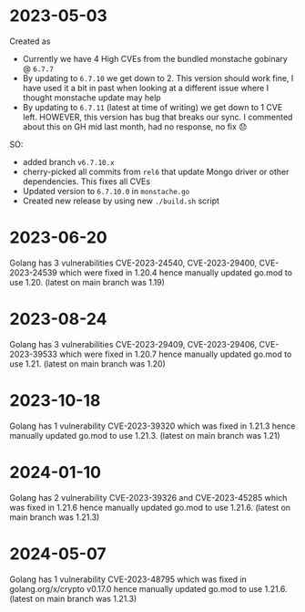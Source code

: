 # 2023-05-03

Created as

- Currently we have 4 High CVEs from the bundled monstache gobinary @ `6.7.7`
- By updating to `6.7.10` we get down to 2. This version should work fine, I have used it a bit in past when looking at a different issue where I thought monstache update may help
- By updating to `6.7.11` (latest at time of writing) we get down to 1 CVE left. HOWEVER, this version has bug that breaks our sync. I commented about this on GH mid last month, had no response, no fix :disappointed:

SO:

- added branch `v6.7.10.x`
- cherry-picked all commits from `rel6` that update Mongo driver or other dependencies. This fixes all CVEs
- Updated version to `6.7.10.0` in `monstache.go`
- Created new release by using new `./build.sh` script

# 2023-06-20

Golang has 3 vulnerabilities CVE-2023-24540, CVE-2023-29400, CVE-2023-24539 which were fixed in 1.20.4 hence manually updated go.mod to use 1.20. (latest on main branch was 1.19)

# 2023-08-24

Golang has 3 vulnerabilities CVE-2023-29409, CVE-2023-29406, CVE-2023-39533 which were fixed in 1.20.7 hence manually updated go.mod to use 1.21. (latest on main branch was 1.20)

# 2023-10-18

Golang has 1 vulnerability CVE-2023-39320 which was fixed in 1.21.3 hence manually updated go.mod to use 1.21.3. (latest on main branch was 1.21)

# 2024-01-10

Golang has 2 vulnerability CVE-2023-39326 and CVE-2023-45285 which was fixed in 1.21.6 hence manually updated go.mod to use 1.21.6. (latest on main branch was 1.21.3)

# 2024-05-07

Golang has 1 vulnerability CVE-2023-48795 which was fixed in golang.org/x/crypto v0.17.0 hence manually updated go.mod to use 1.21.6. (latest on main branch was 1.21.3)
